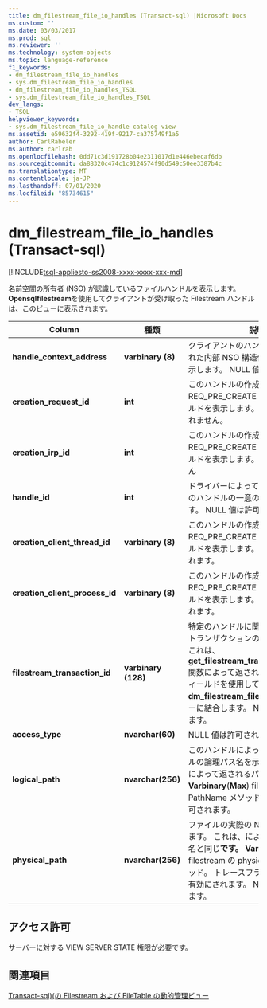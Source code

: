```yaml
---
title: dm_filestream_file_io_handles (Transact-sql) |Microsoft Docs
ms.custom: ''
ms.date: 03/03/2017
ms.prod: sql
ms.reviewer: ''
ms.technology: system-objects
ms.topic: language-reference
f1_keywords:
- dm_filestream_file_io_handles
- sys.dm_filestream_file_io_handles
- dm_filestream_file_io_handles_TSQL
- sys.dm_filestream_file_io_handles_TSQL
dev_langs:
- TSQL
helpviewer_keywords:
- sys.dm_filestream_file_io_handle catalog view
ms.assetid: e59632f4-3292-419f-9217-ca375749f1a5
author: CarlRabeler
ms.author: carlrab
ms.openlocfilehash: 0dd71c3d191728b04e2311017d1e446ebecaf6db
ms.sourcegitcommit: da88320c474c1c9124574f90d549c50ee3387b4c
ms.translationtype: MT
ms.contentlocale: ja-JP
ms.lasthandoff: 07/01/2020
ms.locfileid: "85734615"
---
```

# <a name="sysdm_filestream_file_io_handles-transact-sql"></a>dm_filestream_file_io_handles (Transact-sql)
[!INCLUDE[tsql-appliesto-ss2008-xxxx-xxxx-xxx-md](../../includes/applies-to-version/sqlserver.md)]

  名前空間の所有者 (NSO) が認識しているファイルハンドルを表示します。 **Opensqlfilestream**を使用してクライアントが受け取った Filestream ハンドルは、このビューに表示されます。  
  
|Column|種類|説明|  
|------------|----------|-----------------|  
|**handle_context_address**|**varbinary (8)**|クライアントのハンドルに関連付けられた内部 NSO 構造体のアドレスを表示します。 NULL 値が許可されます。|  
|**creation_request_id**|**int**|このハンドルの作成に使用された REQ_PRE_CREATE i/o 要求のフィールドを表示します。 NULL 値は許可されません。|  
|**creation_irp_id**|**int**|このハンドルの作成に使用された REQ_PRE_CREATE i/o 要求のフィールドを表示します。 Null 値はありません|  
|**handle_id**|**int**|ドライバーによって割り当てられるこのハンドルの一意の ID を表示します。 NULL 値は許可されません。|  
|**creation_client_thread_id**|**varbinary (8)**|このハンドルの作成に使用された REQ_PRE_CREATE i/o 要求のフィールドを表示します。 NULL 値が許可されます。|  
|**creation_client_process_id**|**varbinary (8)**|このハンドルの作成に使用された REQ_PRE_CREATE i/o 要求のフィールドを表示します。 NULL 値が許可されます。|  
|**filestream_transaction_id**|**varbinary (128)**|特定のハンドルに関連付けられているトランザクションの ID を示します。 これは、 **get_filestream_transaction_context**関数によって返される値です。 このフィールドを使用して、 **dm_filestream_file_io_requests**ビューに結合します。 NULL 値が許可されます。|  
|**access_type**|**nvarchar(60)**|NULL 値は許可されません。|  
|**logical_path**|**nvarchar(256)**|このハンドルによって開かれたファイルの論理パス名を示します。 これは、によって返されるパス名と同じ**です。** **Varbinary**(**Max**) filestream の PathName メソッド。 NULL 値が許可されます。|  
|**physical_path**|**nvarchar(256)**|ファイルの実際の NTFS パス名を示します。 これは、によって返されるパス名と同じ**です。** **Varbinary**(**Max**) filestream の physicalpathname メソッド。 トレースフラグ5556によって有効にされます。 NULL 値が許可されます。|  
  
## <a name="permissions"></a>アクセス許可  
 サーバーに対する VIEW SERVER STATE 権限が必要です。  
  
## <a name="see-also"></a>関連項目  
 [Transact-sql&#41;&#40;の Filestream および FileTable の動的管理ビュー](../../relational-databases/system-dynamic-management-views/filestream-and-filetable-dynamic-management-views-transact-sql.md)  
  
  

